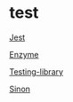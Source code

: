 # test

[Jest](https://jestjs.io/docs/jest-object)

[Enzyme](https://enzymejs.github.io/enzyme/)

[Testing-library](https://testing-library.com/docs/)

[Sinon](https://sinonjs.org/)

